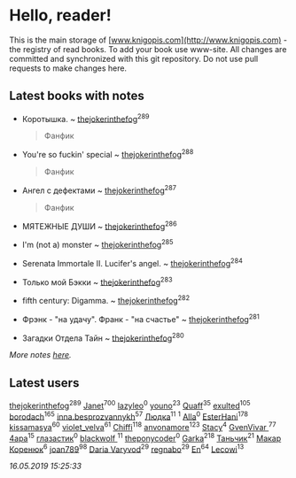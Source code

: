 # Hello, reader!
This is the main storage of [www.knigopis.com](http://www.knigopis.com) - the registry of read books.
To add your book use www-site. All changes are committed and synchronized with this git repository.
Do not use pull requests to make changes here.


## Latest books with notes
* Коротышка. ~ [thejokerinthefog](users/317/317244423-vkontakte)<sup>289</sup>
    > Фанфик

* You're so fuckin' special ~ [thejokerinthefog](users/317/317244423-vkontakte)<sup>288</sup>
    > Фанфик

* Ангел с дефектами ~ [thejokerinthefog](users/317/317244423-vkontakte)<sup>287</sup>
    > Фанфик

* МЯТЕЖНЫЕ ДУШИ ~ [thejokerinthefog](users/317/317244423-vkontakte)<sup>286</sup>

* I'm (not a) monster ~ [thejokerinthefog](users/317/317244423-vkontakte)<sup>285</sup>

* Serenata Immortale II. Lucifer's angel. ~ [thejokerinthefog](users/317/317244423-vkontakte)<sup>284</sup>

* Только мой Бэкки ~ [thejokerinthefog](users/317/317244423-vkontakte)<sup>283</sup>

* fifth century: Digamma. ~ [thejokerinthefog](users/317/317244423-vkontakte)<sup>282</sup>

* Фрэнк - "на удачу". Франк - "на счастье" ~ [thejokerinthefog](users/317/317244423-vkontakte)<sup>281</sup>

* Загадки Отдела Тайн ~ [thejokerinthefog](users/317/317244423-vkontakte)<sup>280</sup>


_More notes [here](latest_books_with_notes.md)._


## Latest users
[thejokerinthefog](users/317/317244423-vkontakte)<sup>289</sup> 
[Janet](users/108/108113656204404967440-google)<sup>700</sup> 
[lazyleo](users/116/116845519572391639637-google)<sup>0</sup> 
[youno](users/302/302928912-vkontakte)<sup>23</sup> 
[Quaff](users/122/12267158-vkontakte)<sup>35</sup> 
[exulted](users/100/100599204551896265722-google)<sup>105</sup> 
[borodach](users/157/15706320-vkontakte)<sup>165</sup> 
[inna.besprozvannykh](users/733/73323849-yandex)<sup>57</sup> 
[Людка](users/111/111038749-vkontakte)<sup>11</sup> 
[](users/114/114792281744850455512-google)<sup>1</sup> 
[Alla](users/103/103352250712959229257-google)<sup>0</sup> 
[EsterHani](users/305/30558181-vkontakte)<sup>178</sup> 
[kissamasya](users/684/68439978-vkontakte)<sup>60</sup> 
[violet_velva](users/116/116961712580551399099-google)<sup>61</sup> 
[Chiffi](users/105/105831994080785626680-google)<sup>118</sup> 
[anvonamore](users/595/5957175-vkontakte)<sup>123</sup> 
[Stacy](users/309/30902475-vkontakte)<sup>4</sup> 
[GvenVivar ](users/158/158266434925901-facebook)<sup>77</sup> 
[4apa](users/117/117392596378069249667-google)<sup>15</sup> 
[глазастик](users/115/115257673890455357280-google)<sup>0</sup> 
[blackwolf ](users/236/236639644-vkontakte)<sup>11</sup> 
[theponycoder](users/195/195144442-vkontakte)<sup>0</sup> 
[Garka](users/115/115753719718250012620-google)<sup>218</sup> 
[Таньчик](users/209/2096581563762610-facebook)<sup>21</sup> 
[Макар Коренюк](users/126/126368737-vkontakte)<sup>6</sup> 
[joan789](users/240/2401650-vkontakte)<sup>98</sup> 
[Daria Varyvod](users/829/829893410524253-facebook)<sup>29</sup> 
[regnabo](users/870/870059322-yandex)<sup>29</sup> 
[En](users/333/333646551-vkontakte)<sup>64</sup> 
[Lecowi](users/521/521873425-vkontakte)<sup>13</sup> 


_16.05.2019 15:25:33_
